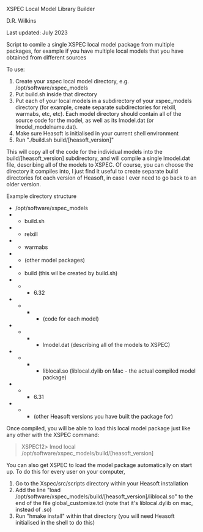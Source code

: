 XSPEC Local Model Library Builder

D.R. Wilkins

Last updated: July 2023

Script to comile a single XSPEC local model package from multiple packages, for example if you have multiple local models that you have obtained from different sources

To use:
1) Create your xspec local model directory, e.g. /opt/software/xspec_models
2) Put build.sh inside that directory
3) Put each of your local models in a subdirectory of your xspec_models directory (for example, create separate subdirectories for relxill, warmabs, etc, etc). Each model directory should contain all of the source code for the model, as well as its lmodel.dat (or lmodel_modelname.dat).
4) Make sure Heasoft is initialised in your current shell environment
5) Run "./build.sh build/[heasoft_version]"

This will copy all of the code for the individual models into the build/[heasoft_version] subdirectory, and will compile a single lmodel.dat file, describing all of the models to XSPEC. Of course, you can choose the directory it compiles into, I just find it useful to create separate build directories fot each version of Heasoft, in case I ever need to go back to an older version.

Example directory structure
- /opt/software/xspec_models
- - build.sh
- - relxill
- - warmabs
- - (other model packages)
- - build (this wil be created by build.sh)
- - - 6.32
- - - - (code for each model)
- - - - lmodel.dat (describing all of the models to XSPEC)
- - - - liblocal.so (liblocal.dylib on Mac - the actual compiled model package)
- - - 6.31
- - - (other Heasoft versions you have built the package for)

Once compiled, you will be able to load this local model package just like any other with the XSPEC command:
> XSPEC12> lmod local /opt/software/xspec_models/build/[heasoft_version]

You can also get XSPEC to load the model package automatically on start up. To do this for every user on your computer, 
1) Go to the Xspec/src/scripts directory within your Heasoft installation
2) Add the line "load /opt/software/xspec_models/build/[heasoft_version]/liblocal.so" to the end of the file global_customize.tcl (note that it's liblocal.dylib on mac, instead of .so) 
3) Run "hmake install" within that directory (you will need Heasoft initialised in the shell to do this)

